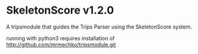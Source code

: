 # SkeletonScore v1.2.0

A tripsmodule that guides the Trips Parser using the SkeletonScore system.

running with python3 requires installation of http://github.com/mrmechko/tripsmodule.git
